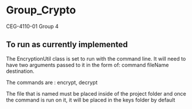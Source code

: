 # Group_Crypto
CEG-4110-01 Group 4


To run as currently implemented
-------------------------------
The EncryptionUtil class is set to run with the command line. It will need to have two arguments passed to it in the
form of: command fileName destination.

The commands are : encrypt, decrypt

The file that is named must be placed inside of the project folder and once the command is run on it, it will
be placed in the keys folder by default